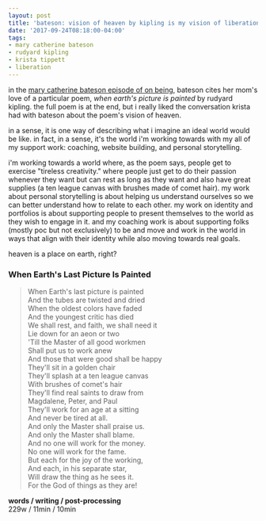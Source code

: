 ```yaml
---
layout: post
title: 'bateson: vision of heaven by kipling is my vision of liberation'
date: '2017-09-24T08:18:00-04:00'
tags:
- mary catherine bateson
- rudyard kipling
- krista tippett
- liberation
--- 
```


in the [mary catherine bateson episode of on being][onbeing], bateson cites her mom's love of a particular poem, _when earth's picture is painted_ by rudyard kipling. the full poem is at the end, but i really liked the conversation krista had with bateson about the poem's vision of heaven. 

in a sense, it is one way of describing what i imagine an ideal world would be like. in fact, in a sense, it's the world i'm working towards with my all of my support work: coaching, website building, and personal storytelling. 

i'm working towards a world where, as the poem says, people get to exercise "tireless creativity." where people just get to do their passion whenever they want but can rest as long as they want and also have great supplies (a ten league canvas with brushes made of comet hair). my work about personal storytelling is about helping us understand ourselves so we can better understand how to relate to each other. my work on identity and portfolios is about supporting people to present themselves to the world as they wish to engage in it. and my coaching work is about supporting folks (mostly poc but not exclusively) to be and move and work in the world in ways that align with their identity while also moving towards real goals. 

heaven is a place on earth, right? 

### When Earth's Last Picture Is Painted


> When Earth's last picture is painted <br>
> And the tubes are twisted and dried <br>
> When the oldest colors have faded <br>
> And the youngest critic has died <br>
> We shall rest, and faith, we shall need it <br>
> Lie down for an aeon or two <br>
> 'Till the Master of all good workmen <br>
> Shall put us to work anew <br>
> And those that were good shall be happy <br>
> They'll sit in a golden chair <br>
> They'll splash at a ten league canvas <br>
> With brushes of comet's hair <br>
> They'll find real saints to draw from <br>
> Magdalene, Peter, and Paul <br>
> They'll work for an age at a sitting <br>
> And never be tired at all. <br>
> And only the Master shall praise us. <br>
> And only the Master shall blame. <br>
> And no one will work for the money. <br>
> No one will work for the fame. <br>
> But each for the joy of the working, <br>
> And each, in his separate star, <br>
> Will draw the thing as he sees it. <br>
> For the God of things as they are! <br>

<!-- hyperlink bank -->

[onbeing]: https://onbeing.org/programs/mary-catherine-bateson-composing-a-life-aug2017/

**words / writing / post-processing**  
229w / 11min / 10min